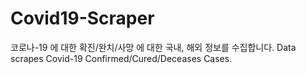 # Covid19-Scraper
코로나-19 에 대한 확진/완치/사망 에 대한 국내, 해외 정보를 수집합니다. Data scrapes Covid-19 Confirmed/Cured/Deceases Cases.
